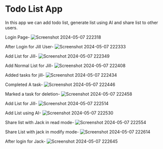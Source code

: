 # Todo List App

In this app we can add todo list, generate list using AI and share list to other users.

Login Page-
![Screenshot 2024-05-07 222318](https://github.com/saurabh4073/todo/assets/49804941/feafe0d9-94bb-4ebf-86d2-18d960ae3b40)

After Login for Jill User-
![Screenshot 2024-05-07 222333](https://github.com/saurabh4073/todo/assets/49804941/720fad12-2d09-412e-b05c-e6db752cd90b)

Add List for Jill-
![Screenshot 2024-05-07 222349](https://github.com/saurabh4073/todo/assets/49804941/b25895b6-bf44-4398-bd0b-f37096b57665)

Add Normal List for Jill-
![Screenshot 2024-05-07 222408](https://github.com/saurabh4073/todo/assets/49804941/8b39adc9-afd1-43bf-bbb2-73b460229cee)

Added tasks for jill-
![Screenshot 2024-05-07 222434](https://github.com/saurabh4073/todo/assets/49804941/295a7a01-a81e-4ee3-85d1-4d7ae125406f)

Completed A task-
![Screenshot 2024-05-07 222446](https://github.com/saurabh4073/todo/assets/49804941/9e061333-f932-4c9a-b2d6-60fbc5a41700)

Marked a task for deletion-
![Screenshot 2024-05-07 222458](https://github.com/saurabh4073/todo/assets/49804941/b1052996-61ec-4e76-b706-1f966b808c61)

Add List for Jill-
![Screenshot 2024-05-07 222514](https://github.com/saurabh4073/todo/assets/49804941/f876bddb-1dfe-4cbd-aa48-b7806ef2f21f)

Add List using AI-
![Screenshot 2024-05-07 222530](https://github.com/saurabh4073/todo/assets/49804941/3ec5a0fc-8370-46d0-ada2-545003cbb7ef)

Share list with Jack in read mode-
![Screenshot 2024-05-07 222554](https://github.com/saurabh4073/todo/assets/49804941/c1d777b6-6cdc-4007-b743-101bc35f772f)

Share List with jack in modify mode-
![Screenshot 2024-05-07 222614](https://github.com/saurabh4073/todo/assets/49804941/4385ec7e-8654-4c91-a70a-d876661ec0ca)

After login for Jack-
![Screenshot 2024-05-07 222645](https://github.com/saurabh4073/todo/assets/49804941/5bb487b0-a311-46e9-8989-ad916899b852)
